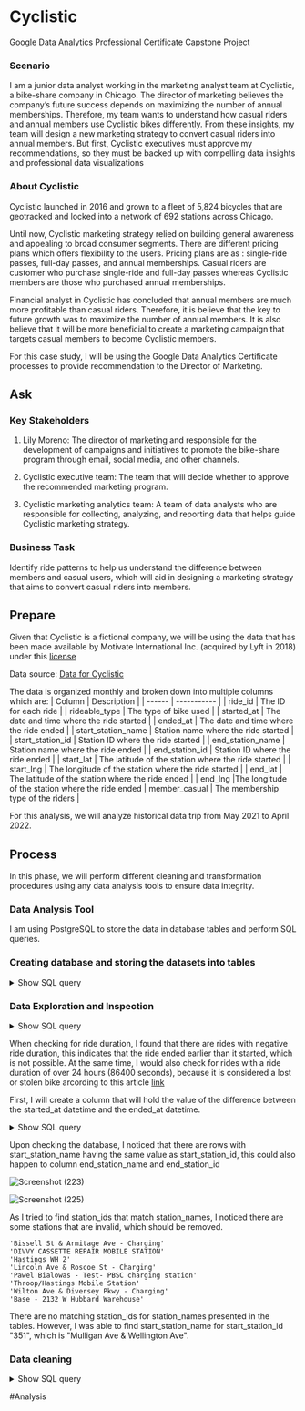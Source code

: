 # Cyclistic
Google Data Analytics Professional Certificate Capstone Project
### Scenario
I am a junior data analyst working in the marketing analyst team at Cyclistic, a bike-share company in Chicago. The director
of marketing believes the company’s future success depends on maximizing the number of annual memberships. Therefore,
my team wants to understand how casual riders and annual members use Cyclistic bikes differently. From these insights,
my team will design a new marketing strategy to convert casual riders into annual members. But first, Cyclistic executives
must approve my recommendations, so they must be backed up with compelling data insights and professional data
visualizations
### About Cyclistic
Cyclistic launched in 2016 and grown to a fleet of 5,824 bicycles that are geotracked and locked into a network of 692 stations across Chicago.

Until now, Cyclistic marketing strategy relied on building general awareness and appealing to broad consumer segments. There are different pricing plans which offers flexibility to the users. Pricing plans are as : single-ride passes, full-day passes, and annual memberships. Casual riders are customer who purchase single-ride and full-day passes whereas Cyclistic members are those who purchased annual memberships.

Financial analyst in Cyclistic has concluded that annual members are much more profitable than casual riders. Therefore, it is believe that the key to future growth was to maximize the number of annual members. It is also believe that it will be more beneficial to create a marketing campaign that targets casual members to become Cyclistic members.

For this case study, I will be using the Google Data Analytics Certificate processes to provide recommendation to the Director of Marketing.
## Ask

### Key Stakeholders
1. Lily Moreno: The director of marketing and responsible for the development of campaigns and initiatives to promote the bike-share program through email, social media, and other channels.

2. Cyclistic executive team: The team that will decide whether to approve the recommended marketing program.

3. Cyclistic marketing analytics team: A team of data analysts who are responsible for collecting, analyzing, and reporting data that helps guide Cyclistic marketing strategy.

### Business Task
Identify ride patterns to help us understand the difference between members and casual users, which will aid in designing a marketing strategy that aims to convert casual riders into members.

## Prepare
Given that Cyclistic is a fictional company, we will be using the data that has been made available by Motivate International Inc. (acquired by Lyft in 2018) under this [license](https://ride.divvybikes.com/data-license-agreement)

Data source: [Data for Cyclistic](https://divvy-tripdata.s3.amazonaws.com/index.html)

The data is organized monthly and broken down into multiple columns which are:
| Column | Description |
| ------ | ----------- |
| ride_id | The ID for each ride |
| rideable_type | The type of bike used |
| started_at | The date and time where the ride started |
| ended_at | The date and time where the ride ended |
| start_station_name |	Station name where the ride started |
| start_station_id |	Station ID where the ride started |
| end_station_name |	Station name where the ride ended |
| end_station_id |	Station ID where the ride ended |
| start_lat |	The latitude of the station where the ride started |
| start_lng |	The longitude of the station where the ride started |
| end_lat |	The latitude of the station where the ride ended |
| end_lng |The longitude of the station where the ride ended
| member_casual |	The membership type of the riders |

For this analysis, we will analyze historical data trip from May 2021 to April 2022.

## Process
In this phase, we will perform different cleaning and transformation procedures using any data analysis tools to ensure data integrity. 
### Data Analysis Tool
I am using PostgreSQL to store the data in database tables and perform SQL queries. 
### Creating database and storing the datasets into tables
<details>
  <summary>Show SQL query</summary>
	
```sql
create table bike_one_052021(
ride_id VARCHAR(100) primary key,
rideable_type VARCHAR(100),
started_at TIMESTAMP,
ended_at TIMESTAMP,
start_station_name VARCHAR(100),
start_station_id VARCHAR(60),
end_station_name VARCHAR(100),
end_station_id VARCHAR(60),
start_lat DECIMAL,
start_lng DECIMAL,
end_lat DECIMAL,
end_lng DECIMAL,
member_casual VARCHAR(20)
);
---Import table using COPY
COPY bike_one(
ride_id,
rideable_type,
started_at,
ended_at,
start_station_name,
start_station_id,
end_station_name,
end_station_id,
start_lat,
start_lng,
end_lat,
end_lng,
member_casual
)
FROM 'D:\Bike data\bike_one.csv'
DELIMITER ','
CSV HEADER;
---- Continue using the same queries to create tables and upload data for the next 11 months

----Then merge all the data from the past 12 months into a single table.
create table cyclistic_data as(
select *
from bike_one_052021
	
union
	
select *
from bike_two_062021
	
union
	
select *
from bike_three_072021
	
union

select *
from bike_four_082021

union

select *
from bike_five_092021

union

select *
from bike_six_102021

union

select *
from bike_seven_112021

union

select *
from bike_eight_122021

union

select *
from bike_nine_012022

union

select *
from bike_ten_022022

union

select *
from bike_eleven_032022

union

select *
from bike_twelve_042022);
---this creates a table with 5757551 rows
```
</details>


### Data Exploration and Inspection
<details>
  <summary>Show SQL query</summary>
	
```sql
--view table
select *
from cyclistic_data

---check for duplicates in ride_id column
select ride_id, count(*)
from cyclist_data
group by ride_id
having count(*)>1


-- Check for invalid value
select distinct rideable_type
from cyclistic_data;

select distinct member_casual 
from cyclistic_data;

select 
	max(length(ride_id)) AS max_length, 
	min(length(ride_id)) AS min_length	   
from cyclistic_data;

---check for missing values
select *
from cyclistic_data
where ride_id is null
or rideable_type is null
or started_at is null
or ended_at is null
or start_station_name is null
or start_station_id is null
or end_station_name is null
or end_station_id is null
or start_lat is null
or start_lng is null
or end_lat is null
or end_lng is null
or member_casual is null
--- 1141803 rows affected
```
</details>

When checking for ride duration, I found that there are rides with negative ride duration, this indicates that the ride ended earlier than it started, which is not possible. At the same time, I would also check for rides with a ride duration of over 24 hours (86400 seconds), because it is considered a lost or stolen bike arcording to this article [link](https://help.divvybikes.com/hc/en-us/articles/360033484791-What-if-I-keep-a-bike-out-too-long-) 

First, I will create a column that will hold the value of the difference between the started_at datetime and the ended_at datetime. 

<details>
  <summary>Show SQL query</summary>

```sql
ALTER TABLE cyclistic_data
ADD ride_length DECIMAL;

UPDATE cyclistic_data
SET ride_length =  ((DATE_PART('Day', ended_at - started_at)) * 24 * 60 * 60) + 
 ((DATE_PART('Hour', ended_at - started_at)) * 60 * 60) + 
 (DATE_PART('Minute', ended_at - started_at)) * 60 + 
 (DATE_PART('Second', ended_at - started_at))
 
select *
from cyclistic_data
where started_at > ended_at

select started_at, ended_at, ride_length
from cyclistic_data
where  ride_length < 0 or ride_length > 86400

select started_at, ended_at,
 ((DATE_PART('Day', ended_at - started_at)) * 24 * 60 * 60) + 
 ((DATE_PART('Hour', ended_at - started_at)) * 60 * 60) + 
 (DATE_PART('Minute', ended_at - started_at)) * 60 + 
 (DATE_PART('Second', ended_at - started_at))
from cyclistic_data
where  
 ((DATE_PART('Day', ended_at - started_at)) * 24 * 60 * 60) + 
 ((DATE_PART('Hour', ended_at - started_at)) * 60 * 60) + 
 (DATE_PART('Minute', ended_at - started_at)) * 60 + 
 (DATE_PART('Second', ended_at - started_at)) > 86400
```
</details>


Upon checking the database, I noticed that there are rows with start_station_name having the same value as start_station_id, this could also happen to column end_station_name and end_station_id

![Screenshot (223)](https://github.com/viet-nguyend/cyclist_data/assets/142729978/6b85a379-4f05-4841-bb21-5ddafcb7e902)

![Screenshot (225)](https://github.com/viet-nguyend/cyclist_data/assets/142729978/248c5409-3477-435c-8c18-dd0a26c7a431)

As I tried to find station_ids that match station_names, I noticed there are some stations that are invalid, which should be removed.

```
'Bissell St & Armitage Ave - Charging'
'DIVVY CASSETTE REPAIR MOBILE STATION'
'Hastings WH 2'
'Lincoln Ave & Roscoe St - Charging'
'Pawel Bialowas - Test- PBSC charging station'
'Throop/Hastings Mobile Station'
'Wilton Ave & Diversey Pkwy - Charging'
'Base - 2132 W Hubbard Warehouse'
```

There are no matching station_ids for station_names presented in the tables. However, I was able to find start_station_name for start_station_id "351", which is "Mulligan Ave & Wellington Ave".

### Data cleaning

<details>
  <summary>Show SQL query</summary>
	
```sql
---Delete from the table where rows contain NULL
delete
from cyclistic_data
where ride_id is null
or rideable_type is null
or started_at is null
or ended_at is null
or start_station_name is null
or start_station_id is null
or end_station_name is null
or end_station_id is null
or start_lat is null
or start_lng is null
or end_lat is null
or end_lng is null
or member_casual is null
--- 1141803 rows affected

---Remove rows where started_at > ended_at or ride duration is larger than 86400 
delete
from cyclistic_data
where
	((DATE_PART('Day', ended_at - started_at)) * 24 * 60 * 60) + 
	((DATE_PART('Hour', ended_at - started_at)) * 60 * 60) + 
	(DATE_PART('Minute', ended_at - started_at)) * 60 + 
	(DATE_PART('Second', ended_at - started_at)) < 0
   or
	((DATE_PART('Day', ended_at - started_at)) * 24 * 60 * 60) + 
	((DATE_PART('Hour', ended_at - started_at)) * 60 * 60) + 
	(DATE_PART('Minute', ended_at - started_at)) * 60 + 
	(DATE_PART('Second', ended_at - started_at)) > 86400


---delete unvalid station
delete
from cyclistic_data
where start_station_name in ('Bissell St & Armitage Ave - Charging'
				'DIVVY CASSETTE REPAIR MOBILE STATION'
				'Hastings WH 2'
				'Lincoln Ave & Roscoe St - Charging'
				'Pawel Bialowas - Test- PBSC charging station'
				'Throop/Hastings Mobile Station'
				'Wilton Ave & Diversey Pkwy - Charging'
				'Base - 2132 W Hubbard Warehouse')

delete
from cyclistic_data
where end_station_name in ('Bissell St & Armitage Ave - Charging'
				'DIVVY CASSETTE REPAIR MOBILE STATION'
				'Hastings WH 2'
				'Lincoln Ave & Roscoe St - Charging'
				'Pawel Bialowas - Test- PBSC charging station'
				'Throop/Hastings Mobile Station'
				'Wilton Ave & Diversey Pkwy - Charging'
				'Base - 2132 W Hubbard Warehouse')



---update station_name 351 to "Mulligan Ave & Wellington Ave".
UPDATE cyclistic_data
SET start_station_name = 'Mulligan Ave & Wellington Ave'
WHERE start_station_id ='351' AND start_station_name = '351'

UPDATE cyclistic_data
SET end_station_name = 'Mulligan Ave & Wellington Ave'
WHERE end_station_id ='351' AND end_station_name = '351'
---
```
</details>

#Analysis







